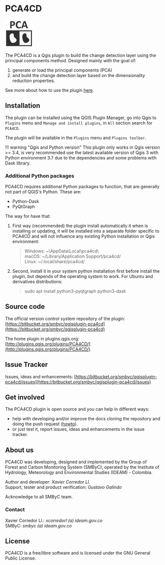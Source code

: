 # PCA4CD

<img src="img/favicon.png" width="90px">

The PCA4CD is a Qgis plugin to build the change detection layer using the principal components method. Designed mainly with the goal of:

1. generate or load the principal components (PCA)
2. and build the change detection layer based on the dimensionality reduction properties.

See more about how to use the plugin [here](how_to_use.md).

## Installation

The plugin can be installed using the QGIS Plugin Manager, go into Qgis to `Plugins` menu and `Manage and install plugins`, in `All` section search for `PCA4CD`.

The plugin will be available in the `Plugins` menu and `Plugins toolbar`.

!!! warning "Qgis and Python version"
    This plugin only works in Qgis version >= 3.4, is very recommended use the latest available version of Qgis 3 with Python environment 3.7 due to the dependencies and some problems with Dask library.

### Additional Python packages

PCA4CD requires additional Python packages to function, that are generally not part of QGIS's Python. These are:

* Python-Dask
* PyQtGraph

The way for have that:

1. First way (recommended) the plugin install automatically it when is installing or updating, it will be installed into a separate folder specific to PCA4CD and will not influence any existing Python installation or Qgis environment:

    >Windows: ~\AppData\Local\pca4cd\  
    >macOS: ~/Library/Application Support/pca4cd/  
    >Linux: ~/.local/share/pca4cd/

2. Second, install it in your system python installation first before install the plugin, but depends of the operating system to work. For Ubuntu and derivatives distributions:

    >sudo apt install python3-pyqtgraph python3-dask

## Source code

The official version control system repository of the plugin:
[https://bitbucket.org/smbyc/qgisplugin-pca4cd](https://bitbucket.org/smbyc/qgisplugin-pca4cd)

The home plugin in plugins.qgis.org: [http://plugins.qgis.org/plugins/PCA4CD/](http://plugins.qgis.org/plugins/PCA4CD/)

## Issue Tracker

Issues, ideas and enhancements: [https://bitbucket.org/smbyc/qgisplugin-pca4cd/issues](https://bitbucket.org/smbyc/qgisplugin-pca4cd/issues)

## Get involved

The PCA4CD plugin is open source and you can help in different ways:

* help with developing and/or improve the docs cloning the repository and doing the push request ([howto](https://confluence.atlassian.com/bitbucket/fork-a-teammate-s-repository-774243391.html)).
* or just test it, report issues, ideas and enhancements in the issue tracker.

## About us

PCA4CD was developing, designed and implemented by the Group of Forest and Carbon Monitoring System (SMByC), operated by the Institute of Hydrology, Meteorology and Environmental Studies (IDEAM) - Colombia.

Author and developer: *Xavier Corredor Ll.*  
Support, tester and product verification: *Gustavo Galindo*

Acknowledge to all SMByC team.

### Contact

Xavier Corredor Ll.: *xcorredorl (a) ideam.gov.co*  
SMByC: *smbyc (a) ideam.gov.co*

## License

PCA4CD is a free/libre software and is licensed under the GNU General Public License.
